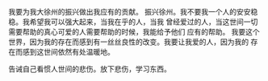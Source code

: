 我要为我大徐州的振兴做出我应有的贡献。
振兴徐州。我不要我一个人的安安稳稳。我希望我可以强大起来，当我在乎的人，当我
曾经爱过的人，当这世间一切需要帮助的真心可爱的人需要帮助的时候，我能给予他们
应有的帮助。
我要这个世界，因为我的存在而感到有一丝丝良性的改变。我要让我爱的人，因为我的
存在而感到这世间依然有处温暖地。

告诫自己看惯人世间的悲伤。放下悲伤，学习东西。
